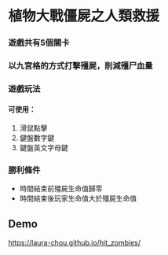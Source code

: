 # 植物大戰僵屍之人類救援
### 遊戲共有5個關卡
### 以九宮格的方式打擊殭屍，削減殭尸血量
### 遊戲玩法
#### 可使用：
1. 滑鼠點擊
2. 鍵盤數字鍵
3. 鍵盤英文字母鍵
### 勝利條件
- 時間結束前殭屍生命值歸零
- 時間結束後玩家生命值大於殭屍生命值
## Demo
https://laura-chou.github.io/hit_zombies/